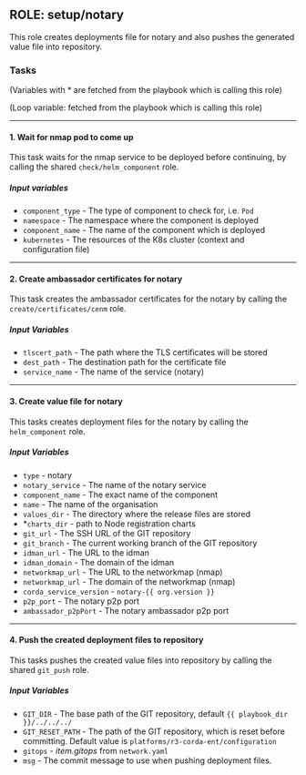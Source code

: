 ## ROLE: setup/notary
This role creates deployments file for notary and also pushes the generated value file into repository.

### Tasks
(Variables with * are fetched from the playbook which is calling this role)

(Loop variable: fetched from the playbook which is calling this role)

---

#### 1. Wait for nmap pod to come up 
This task waits for the nmap service to be deployed before continuing, by calling the shared `check/helm_component` role.
##### Input variables
- `component_type` - The type of component to check for, i.e. `Pod`
- `namespace` - The namespace where the component is deployed
- `component_name` - The name of the component which is deployed
- `kubernetes` - The resources of the K8s cluster (context and configuration file)

---

#### 2. Create ambassador certificates for notary
This task creates the ambassador certificates for the notary by calling the `create/certificates/cenm` role.
##### Input Variables
- `tlscert_path` - The path where the TLS certificates will be stored
- `dest_path` - The destination path for the certificate file
- `service_name` - The name of the service (notary)

---

#### 3. Create value file for notary
This tasks creates deployment files for the notary by calling the `helm_component` role.
##### Input Variables
- `type` - notary
- `notary_service` - The name of the notary service
- `component_name` - The exact name of the component
- `name` - The name of the organisation
- `values_dir` - The directory where the release files are stored
- *`charts_dir` - path to Node registration charts
- `git_url` - The SSH URL of the GIT repository
- `git_branch` - The current working branch of the GIT repository
- `idman_url` - The URL to the idman
- `idman_domain` - The domain of the idman
- `networkmap_url` - The URL to the networkmap (nmap)
- `networkmap_url` - The domain of the networkmap (nmap)
- `corda_service_version` - `notary-{{ org.version }}`
- `p2p_port` - The notary p2p port
- `ambassador_p2pPort` - The notary ambassador p2p port    

---

#### 4. Push the created deployment files to repository
This tasks pushes the created value files into repository by calling the shared `git_push` role.
##### Input Variables
- `GIT_DIR` - The base path of the GIT repository, default `{{ playbook_dir }}/../../../`
- `GIT_RESET_PATH` - The path of the GIT repository, which is reset before committing. Default value is `platforms/r3-corda-ent/configuration`
- `gitops` - *item.gitops* from `network.yaml`
- `msg` - The commit message to use when pushing deployment files.
